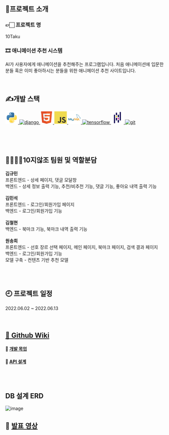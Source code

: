 
<!-- ABOUT THE PROJECT -->
## 🎇프로젝트 소개 
### 👉🏻 프로젝트 명 
10Taku  
### 🎞 애니메이션 추천 시스템
AI가 사용자에게 애니메이션을 추천해주는 프로그램입니다.
처음 애니메이션에 입문한 분들 혹은 이미 좋아하시는 분들을 위한 애니메이션 추천 사이트입니다.
<br><br><br>  



## ✍개발 스택
<p align="left"> 
    <a href="https://www.python.org" target="_blank" rel="noreferrer"> 
        <img src="https://raw.githubusercontent.com/devicons/devicon/master/icons/python/python-original.svg" alt="python" width="40" height="40"/> 
    </a> 
    <a href="https://www.djangoproject.com/" target="_blank" rel="noreferrer"> 
        <img src="https://images.velog.io/images/holawan/post/a6998da8-f1f8-4256-94cc-fcb77b2f08b7/django.png" alt="django" width="40" height="40"/> 
    </a> 
    <a href="https://html.spec.whatwg.org/" target="_blank" rel="noreferrer"> 
        <img src="https://raw.githubusercontent.com/devicons/devicon/master/icons/html5/html5-original.svg" alt="html" width="40" height="40"/> 
    </a> 
    <a href="https://developer.mozilla.org/en-US/docs/Web/JavaScript" target="_blank" rel="noreferrer"> 
        <img src="https://raw.githubusercontent.com/devicons/devicon/master/icons/javascript/javascript-original.svg" alt="javascript" width="40" height="40"/> 
    </a>
    <a href="https://www.mysql.com/" target="_blank" rel="noreferrer"> 
        <img src="https://raw.githubusercontent.com/devicons/devicon/master/icons/mysql/mysql-original-wordmark.svg" alt="mysql" width="40" height="40"/> 
    </a> 
    <a href="https://www.tensorflow.org" target="_blank" rel="noreferrer"> 
        <img src="https://www.vectorlogo.zone/logos/tensorflow/tensorflow-icon.svg" alt="tensorflow" width="40" height="40"/> 
    </a> 
    <a href="https://pandas.pydata.org/" target="_blank" rel="noreferrer"> 
        <img src="https://raw.githubusercontent.com/devicons/devicon/2ae2a900d2f041da66e950e4d48052658d850630/icons/pandas/pandas-original.svg" alt="pandas" width="40" height="40"/> 
    </a> 
    <a href="https://git-scm.com/" target="_blank" rel="noreferrer"> 
        <img src="https://www.vectorlogo.zone/logos/git-scm/git-scm-icon.svg" alt="git" width="40" height="40"/> 
    </a>
</p>
<br><br><br>




## 🤦🏻‍♂️🤦10지않조 팀원 및 역할분담
<b>김규민</b><br>프론트엔드 - 상세 페이지, 댓글 모달창<br> 백엔드 - 상세 정보 출력 기능, 추천/비추천 기능, 댓글 기능, 좋아요 내역 출력 기능<br><br>
<b>김민석</b><br>프론트엔드 - 로그인/회원가입 페이지<br> 백엔드 - 로그인/회원가입 기능<br><br>
<b>김철현</b><br>백엔드 - 북마크 기능, 북마크 내역 출력 기능<br><br>
<b>원송희</b><br>프론트엔드 - 선호 장르 선택 페이지, 메인 페이지, 북마크 페이지, 검색 결과 페이지 <br>백엔드 - 로그인/회원가입 기능<br>모델 구축 - 컨텐츠 기반 추천 모델<br>
<br><br><br>

## 🕘 프로젝트 일정
2022.06.02 ~ 2022.06.13
<br><br><br>


## <a href="https://github.com/NotEasyTeam/Animation-Recommendation/wiki">📂 Github Wiki</a>
#### 🔨 <a href="https://docs.google.com/presentation/d/1j6QE8TeJI6S9dn34Lf-_TeOoBDofJvkdfaHV4W7TQeo/edit?usp=sharing">개발 목업</a>
#### 📕 <a href="https://docs.google.com/spreadsheets/d/1u2awAMkEIl7eGeQn5O7iANxGBe3wZ578TkSjS4y5MwY/edit?usp=sharing">API 설계</a>
<br><br>
## DB 설계 ERD  
![image](https://user-images.githubusercontent.com/44194990/171596605-422ef533-58ad-4389-a031-0e08d4e83762.png)

## 📢 <a href="https://www.youtube.com">발표 영상</a>


